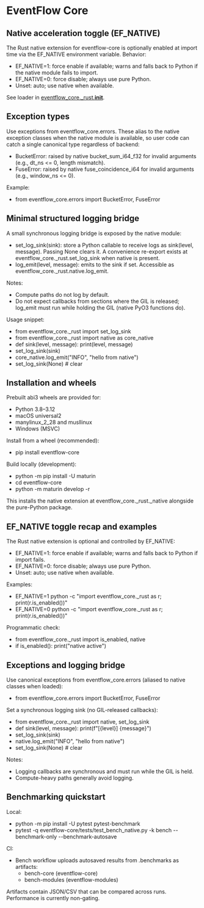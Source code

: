 # EventFlow Core


## Native acceleration toggle (EF_NATIVE)
The Rust native extension for eventflow-core is optionally enabled at import time via the EF_NATIVE environment variable. Behavior:
- EF_NATIVE=1: force enable if available; warns and falls back to Python if the native module fails to import.
- EF_NATIVE=0: force disable; always use pure Python.
- Unset: auto; use native when available.

See loader in [eventflow_core._rust.__init__](eventflow-core/eventflow_core/_rust/__init__.py).

## Exception types
Use exceptions from eventflow_core.errors. These alias to the native exception classes when the native module is available, so user code can catch a single canonical type regardless of backend:
- BucketError: raised by native bucket_sum_i64_f32 for invalid arguments (e.g., dt_ns &lt;= 0, length mismatch).
- FuseError: raised by native fuse_coincidence_i64 for invalid arguments (e.g., window_ns &lt;= 0).

Example:
- from eventflow_core.errors import BucketError, FuseError

## Minimal structured logging bridge
A small synchronous logging bridge is exposed by the native module:
- set_log_sink(sink): store a Python callable to receive logs as sink(level, message). Passing None clears it. A convenience re-export exists at eventflow_core._rust.set_log_sink when native is present.
- log_emit(level, message): emits to the sink if set. Accessible as eventflow_core._rust.native.log_emit.

Notes:
- Compute paths do not log by default.
- Do not expect callbacks from sections where the GIL is released; log_emit must run while holding the GIL (native PyO3 functions do).

Usage snippet:
- from eventflow_core._rust import set_log_sink
- from eventflow_core._rust import native as core_native
- def sink(level, message): print(level, message)
- set_log_sink(sink)
- core_native.log_emit("INFO", "hello from native")
- set_log_sink(None)  # clear


## Installation and wheels

Prebuilt abi3 wheels are provided for:
- Python 3.8–3.12
- macOS universal2
- manylinux_2_28 and musllinux
- Windows (MSVC)

Install from a wheel (recommended):
- pip install eventflow-core

Build locally (development):
- python -m pip install -U maturin
- cd eventflow-core
- python -m maturin develop -r

This installs the native extension at eventflow_core._rust._native alongside the pure-Python package.

## EF_NATIVE toggle recap and examples

The Rust native extension is optional and controlled by EF_NATIVE:

- EF_NATIVE=1: force enable if available; warns and falls back to Python if import fails.
- EF_NATIVE=0: force disable; always use pure Python.
- Unset: auto; use native when available.

Examples:
- EF_NATIVE=1 python -c "import eventflow_core._rust as r; print(r.is_enabled())"
- EF_NATIVE=0 python -c "import eventflow_core._rust as r; print(r.is_enabled())"

Programmatic check:
- from eventflow_core._rust import is_enabled, native
- if is_enabled(): print("native active")

## Exceptions and logging bridge

Use canonical exceptions from eventflow_core.errors (aliased to native classes when loaded):
- from eventflow_core.errors import BucketError, FuseError

Set a synchronous logging sink (no GIL-released callbacks):
- from eventflow_core._rust import native, set_log_sink
- def sink(level, message): print(f"[{level}] {message}")
- set_log_sink(sink)
- native.log_emit("INFO", "hello from native")
- set_log_sink(None)  # clear

Notes:
- Logging callbacks are synchronous and must run while the GIL is held.
- Compute-heavy paths generally avoid logging.

## Benchmarking quickstart

Local:
- python -m pip install -U pytest pytest-benchmark
- pytest -q eventflow-core/tests/test_bench_native.py -k bench --benchmark-only --benchmark-autosave

CI:
- Bench workflow uploads autosaved results from .benchmarks as artifacts:
  - bench-core (eventflow-core)
  - bench-modules (eventflow-modules)

Artifacts contain JSON/CSV that can be compared across runs. Performance is currently non-gating.
